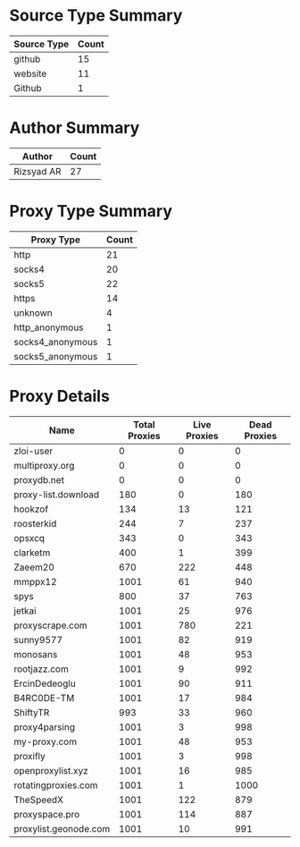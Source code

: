 # Source Type Summary

| Source Type | Count |
|-------------|-------|
| github | 15 |
| website | 11 |
| Github | 1 |


# Author Summary

| Author | Count |
|--------|-------|
| Rizsyad AR | 27 |


# Proxy Type Summary

| Proxy Type | Count |
|------------|-------|
| http | 21 |
| socks4 | 20 |
| socks5 | 22 |
| https | 14 |
| unknown | 4 |
| http_anonymous | 1 |
| socks4_anonymous | 1 |
| socks5_anonymous | 1 |


# Proxy Details

| Name | Total Proxies | Live Proxies | Dead Proxies |
|------|---------------|--------------|---------------|
| zloi-user | 0 | 0 | 0 |
| multiproxy.org | 0 | 0 | 0 |
| proxydb.net | 0 | 0 | 0 |
| proxy-list.download | 180 | 0 | 180 |
| hookzof | 134 | 13 | 121 |
| roosterkid | 244 | 7 | 237 |
| opsxcq | 343 | 0 | 343 |
| clarketm | 400 | 1 | 399 |
| Zaeem20 | 670 | 222 | 448 |
| mmppx12 | 1001 | 61 | 940 |
| spys | 800 | 37 | 763 |
| jetkai | 1001 | 25 | 976 |
| proxyscrape.com | 1001 | 780 | 221 |
| sunny9577 | 1001 | 82 | 919 |
| monosans | 1001 | 48 | 953 |
| rootjazz.com | 1001 | 9 | 992 |
| ErcinDedeoglu | 1001 | 90 | 911 |
| B4RC0DE-TM | 1001 | 17 | 984 |
| ShiftyTR | 993 | 33 | 960 |
| proxy4parsing | 1001 | 3 | 998 |
| my-proxy.com | 1001 | 48 | 953 |
| proxifly | 1001 | 3 | 998 |
| openproxylist.xyz | 1001 | 16 | 985 |
| rotatingproxies.com | 1001 | 1 | 1000 |
| TheSpeedX | 1001 | 122 | 879 |
| proxyspace.pro | 1001 | 114 | 887 |
| proxylist.geonode.com | 1001 | 10 | 991 |
